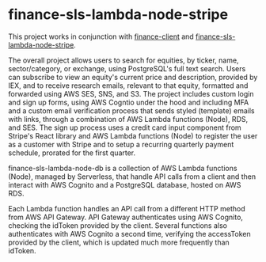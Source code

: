# finance-sls-lambda-node-stripe

This project works in conjunction with [finance-client]() and [finance-sls-lambda-node-stripe]().

The overall project allows users to search for equities, by ticker, name, sector/category, or exchange, using PostgreSQL's full text search. Users can subscribe to view an equity's current price and description, provided by IEX, and to receive research emails, relevant to that equity, formatted and forwarded using AWS SES, SNS, and S3. The project includes custom login and sign up forms, using AWS Cogntio under the hood and including MFA and a custom email verification process that sends styled (template) emails with links, through a combination of AWS Lambda functions (Node), RDS, and SES. The sign up process uses a credit card input component from Stripe's React library and AWS Lambda functions (Node) to register the user as a customer with Stripe and to setup a recurring quarterly payment schedule, prorated for the first quarter.

finance-sls-lambda-node-db is a collection of AWS Lambda functions (Node), managed by Serverless, that handle API calls from a client and then interact with AWS Cognito and a PostgreSQL database, hosted on AWS RDS.

Each Lambda function handles an API call from a different HTTP method from AWS API Gateway. API Gateway authenticates using AWS Cognito, checking the idToken provided by the client. Several functions also authenticates with AWS Cognito a second time, verifying the accessToken provided by the client, which is updated much more frequently than idToken.
